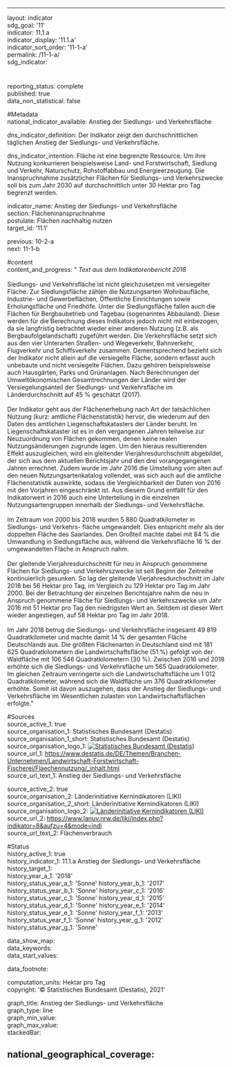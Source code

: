 ---

layout: indicator    
sdg_goal: '11'    
indicator: 11.1.a    
indicator_display: '11.1.a'    
indicator_sort_order: '11-1-a'    
permalink: /11-1-a/    
sdg_indicator:     

#    
reporting_status: complete    
published: true    
data_non_statistical: false    


#Metadata    
national_indicator_available: Anstieg der Siedlungs- und Verkehrsfläche    
    
dns_indicator_definition: Der Indikator zeigt den durchschnittlichen täglichen Anstieg der Siedlungs- und Verkehrsfläche.    
    
dns_indicator_intention: Fläche ist eine begrenzte Ressource. Um ihre Nutzung konkurrieren beispielsweise Land- und Forstwirtschaft, Siedlung und Verkehr, Naturschutz, Rohstoffabbau und Energieerzeugung. Die Inanspruchnahme zusätzlicher Flächen für Siedlungs- und Verkehrszwecke soll bis zum Jahr 2030 auf durchschnittlich unter 30 Hektar pro Tag begrenzt werden.    
    
indicator_name: Anstieg der Siedlungs- und Verkehrsfläche    
section: Flächeninanspruchnahme    
postulate: Flächen nachhaltig nutzen    
target_id: '11.1'    
    
previous: 10-2-a    
next: 11-1-b    
    
#content    
content_and_progress: "<i> Text aus dem Indikatorenbericht 2018</i><br><br>Siedlungs- und Verkehrsfläche ist nicht gleichzusetzen mit versiegelter Fläche. Zur Siedlungsfläche zählen die Nutzungsarten Wohnbaufläche, Industrie- und Gewerbeflächen, Öffentliche Einrichtungen sowie Erholungsfläche und Friedhöfe. Unter die Siedlungsfläche fallen auch die Flächen für Bergbaubetrieb und Tagebau (sogenanntes Abbauland). Diese werden für die Berechnung dieses Indikators jedoch nicht mit einbezogen, da sie langfristig betrachtet wieder einer anderen Nutzung (z.B. als Bergbaufolgelandschaft) zugeführt werden. Die Verkehrsfläche setzt sich aus den vier Unterarten Straßen- und Wegeverkehr, Bahnverkehr, Flugverkehr und Schiffsverkehr zusammen. Dementsprechend bezieht sich der Indikator nicht allein auf die versiegelte Fläche, sondern erfasst auch unbebaute und nicht versiegelte Flächen. Dazu gehören beispielsweise auch Hausgärten, Parks und Grünanlagen. Nach Berechnungen der Umweltökonomischen Gesamtrechnungen der Länder wird der Versiegelungsanteil der Siedlungs- und Verkehrsfläche im Länderdurchschnitt auf 45 % geschätzt (2017).<br><br>Der Indikator geht aus der Flächenerhebung nach Art der tatsächlichen Nutzung (kurz: amtliche Flächenstatistik) hervor, die wiederum auf den Daten des amtlichen Liegenschaftskatasters der Länder beruht. Im Liegenschaftskataster ist es in den vergangenen Jahren teilweise zur Neuzuordnung von Flächen gekommen, denen keine realen Nutzungsänderungen zugrunde lagen. Um den hieraus resultierenden Effekt auszugleichen, wird ein gleitender Vierjahresdurchschnitt abgebildet, der sich aus dem aktuellen Berichtsjahr und den drei vorangegangenen Jahren errechnet. Zudem wurde im Jahr 2016 die Umstellung vom alten auf den neuen Nutzungsartenkatalog vollendet, was sich auch auf die amtliche Flächenstatistik auswirkte, sodass die Vergleichbarkeit der Daten von 2016 mit den Vorjahren eingeschränkt ist. Aus diesem Grund entfällt für den Indikatorwert in 2016 auch eine Unterteilung in die einzelnen Nutzungsartengruppen innerhalb der Siedlungs- und Verkehrsfläche.<br><br>Im Zeitraum von 2000 bis 2018 wurden 5 880 Quadratkilometer in Siedlungs- und Verkehrs- fläche umgewandelt. Dies entspricht mehr als der doppelten Fläche des Saarlandes. Den Großteil machte dabei mit 84 % die Umwandlung in Siedlungsfläche aus, während die Verkehrsfläche 16 % der umgewandelten Fläche in Anspruch nahm.<br><br>Der gleitende Vierjahresdurchschnitt für neu in Anspruch genommene Flächen für Siedlungs- und Verkehrszwecke ist seit Beginn der Zeitreihe kontinuierlich gesunken. So lag der gleitende Vierjahresdurchschnitt im Jahr 2018 bei 56 Hektar pro Tag, im Vergleich zu 129 Hektar pro Tag im Jahr 2000. Bei der Betrachtung der einzelnen Berichtsjahre nahm die neu in Anspruch genommene Fläche für Siedlungs- und Verkehrszwecke um Jahr 2016 mit 51 Hektar pro Tag den niedrigsten Wert an. Seitdem ist dieser Wert wieder angestiegen, auf 58 Hektar pro Tag im Jahr 2018.<br><br>Im Jahr 2018 betrug die Siedlungs- und Verkehrsfläche insgesamt 49 819 Quadratkilometer und machte damit 14 % der gesamten Fläche Deutschlands aus. Die größten Flächenarten in Deutschland sind mit 181 625 Quadratkilometern die Landwirtschaftsfläche (51 %) gefolgt von der Waldfläche mit 106 546 Quadratkilometern (30 %). Zwischen 2016 und 2018 erhöhte sich die Siedlungs- und Verkehrsfläche um 565 Quadratkilometer. Im gleichen Zeitraum verringerte sich die Landwirtschaftsfläche um 1 012 Quadratkilometer, während sich die Waldfläche um 376 Quadratkilometer erhöhte. Somit ist davon auszugehen, dass der Anstieg der Siedlungs- und Verkehrsfläche im Wesentlichen zulasten von Landwirtschaftsflächen erfolgte."    
    
#Sources    
source_active_1: true                
source_organisation_1: Statistisches Bundesamt (Destatis)                
source_organisation_1_short: Statistisches Bundesamt (Destatis)                
source_organisation_logo_1: <a href="https://www.destatis.de/DE/Home/_inhalt.html"><img src="https://g205sdgs.github.io/sdg-indicators/public/logos/destatis.png" alt=" Statistisches Bundesamt (Destatis)" title="Klicken Sie hier um zu der Homepage der Organisation zu gelangen" /></a>                
source_url_1: https://www.destatis.de/DE/Themen/Branchen-Unternehmen/Landwirtschaft-Forstwirtschaft-Fischerei/Flaechennutzung/_inhalt.html                    
source_url_text_1: Anstieg der Siedlungs- und Verkehrsfläche                    

source_active_2: true                
source_organisation_2: Länderinitiative Kernindikatoren (LIKI)                
source_organisation_2_short: Länderinitiative Kernindikatoren (LIKI)                
source_organisation_logo_2: <a href="https://www.lanuv.nrw.de/liki/index.php"><img src="https://g205sdgs.github.io/sdg-indicators/public/logos/liki.png" alt=" Länderinitiative Kernindikatoren (LIKI)" title="Klicken Sie hier um zu der Homepage der Organisation zu gelangen" /></a>                
source_url_2: https://www.lanuv.nrw.de/liki/index.php?indikator=8&aufzu=4&mode=indi                    
source_url_text_2: Flächenverbrauch                    
    
#Status    
history_active_1: true                
history_indicator_1: 11.1.a Anstieg der Siedlungs- und Verkehrsfläche                
history_target_1:  
history_year_a_1: '2018'                        
history_status_year_a_1: 'Sonne'
history_year_b_1: '2017'                        
history_status_year_b_1: 'Sonne'
history_year_c_1: '2016'                        
history_status_year_c_1: 'Sonne'
history_year_d_1: '2015'                        
history_status_year_d_1: 'Sonne'
history_year_e_1: '2014'                        
history_status_year_e_1: 'Sonne'
history_year_f_1: '2013'                        
history_status_year_f_1: 'Sonne'
history_year_g_1: '2012'                        
history_status_year_g_1: 'Sonne'    

data_show_map:     
data_keywords:    
data_start_values:     
    
data_footnote:     
    
computation_units: Hektar pro Tag    
copyright: '&copy; Statistisches Bundesamt (Destatis), 2021'
    
graph_title: Anstieg der Siedlungs- und Verkehrsfläche    
graph_type: line    
graph_min_value:     
graph_max_value:     
stackedBar:    

national_geographical_coverage:     
---    